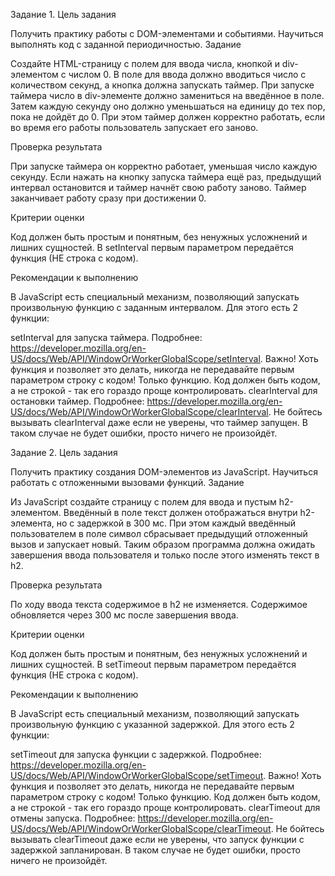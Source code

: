 Задание 1.
Цель задания

Получить практику работы с DOM-элементами и событиями.
Научиться выполнять код с заданной периодичностью.
Задание

Создайте HTML-страницу с полем для ввода числа, кнопкой и div-элементом с числом 0. В поле для ввода должно вводиться число с количеством секунд, а кнопка должна запускать таймер. При запуске таймера число в div-элементе должно замениться на введённое в поле. Затем каждую секунду оно должно уменьшаться на единицу до тех пор, пока не дойдёт до 0. При этом таймер должен корректно работать, если во время его работы пользователь запускает его заново.

Проверка результата

При запуске таймера он корректно работает, уменьшая число каждую секунду.
Если нажать на кнопку запуска таймера ещё раз, предыдущий интервал остановится и таймер начнёт свою работу заново.
Таймер заканчивает работу сразу при достижении 0.

Критерии оценки

Код должен быть простым и понятным, без ненужных усложнений и лишних сущностей.
В setInterval первым параметром передаётся функция (НЕ строка с кодом).

Рекомендации к выполнению

В JavaScript есть специальный механизм, позволяющий запускать произвольную функцию с заданным интервалом. Для этого есть 2 функции:

setInterval для запуска таймера. Подробнее: https://developer.mozilla.org/en-US/docs/Web/API/WindowOrWorkerGlobalScope/setInterval. Важно! Хоть функция и позволяет это делать, никогда не передавайте первым параметром строку с кодом! Только функцию. Код должен быть кодом, а не строкой - так его гораздо проще контролировать.
clearInterval для остановки таймер. Подробнее: https://developer.mozilla.org/en-US/docs/Web/API/WindowOrWorkerGlobalScope/clearInterval. Не бойтесь вызывать clearInterval даже если не уверены, что таймер запущен. В таком случае не будет ошибки, просто ничего не произойдёт.

Задание 2.
Цель задания

Получить практику создания DOM-элементов из JavaScript.
Научиться работать с отложенными вызовами функций.
Задание

Из JavaScript создайте страницу с полем для ввода и пустым h2-элементом. Введённый в поле текст должен отображаться внутри h2-элемента, но с задержкой в 300 мс. При этом каждый введённый пользователем в поле символ сбрасывает предыдущий отложенный вызов и запускает новый. Таким образом программа должна ожидать завершения ввода пользователя и только после этого изменять текст в h2.

Проверка результата

По ходу ввода текста содержимое в h2 не изменяется. Содержимое обновляется через 300 мс после завершения ввода.

Критерии оценки

Код должен быть простым и понятным, без ненужных усложнений и лишних сущностей.
В setTimeout первым параметром передаётся функция (НЕ строка с кодом).

Рекомендации к выполнению

В JavaScript есть специальный механизм, позволяющий запускать произвольную функцию с указанной задержкой. Для этого есть 2 функции:

setTimeout для запуска функции с задержкой. Подробнее: https://developer.mozilla.org/en-US/docs/Web/API/WindowOrWorkerGlobalScope/setTimeout. Важно! Хоть функция и позволяет это делать, никогда не передавайте первым параметром строку с кодом! Только функцию. Код должен быть кодом, а не строкой - так его гораздо проще контролировать.
clearTimeout для отмены запуска. Подробнее: https://developer.mozilla.org/en-US/docs/Web/API/WindowOrWorkerGlobalScope/clearTimeout. Не бойтесь вызывать clearTimeout даже если не уверены, что запуск функции с задержкой запланирован. В таком случае не будет ошибки, просто ничего не произойдёт.
